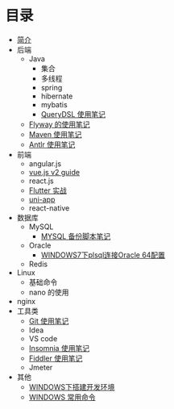 # 目录

* [简介](README.md)
* 后端
	* Java
	  * 集合
	  * 多线程
	  * spring
	  * hibernate
	  * mybatis
	  * [QueryDSL 使用笔记](rear-end/querydsl_use_notes.md)
	* [Flyway 的使用笔记](rear-end/flyway_use_notes.md)
	* [Maven 使用笔记](rear-end/maven_use_notes.md)
	* [Antlr 使用笔记](rear-end/antlr_use_notes.md)
* 前端
	* angular.js
	* [vue.js v2 guide](https://cn.vuejs.org/v2/guide/)
	* react.js 
	* [Flutter 实战](https://book.flutterchina.club/)
	* [uni-app](https://uniapp.dcloud.io/)
	* react-native
* 数据库
    * MySQL
      * [MYSQL 备份脚本笔记](database/mysql_backup.md)
    * Oracle
      * [WINDOWS7下plsql连接Oracle 64配置](database/plsql_connect_oracle_64.md)
    * Redis
* Linux
	* 基础命令
	* nano 的使用
* nginx
* 工具类
	* [Git 使用笔记](tools/git_use_notes.md)
	* Idea
	* VS code
	* [Insomnia 使用笔记](tools/insomnia_use_notes.md)
	* [Fiddler 使用笔记](tools/fiddler_use_notes.md)
	* Jmeter
* 其他
  * [WINDOWS下搭建开发环境](win_dev_conf.md)
  * [WINDOWS 常用命令](win_command_notes.md)